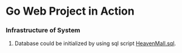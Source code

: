 # Go Web Project in Action

### Infrastructure of System

1. Database could be initialized by using sql script [HeavenMall.sql](https://github.com/HoffmanZheng/Golang-Demo/blob/master/Go_Web_in_Action/chapter_9_web_application/HeavenMall.sql).